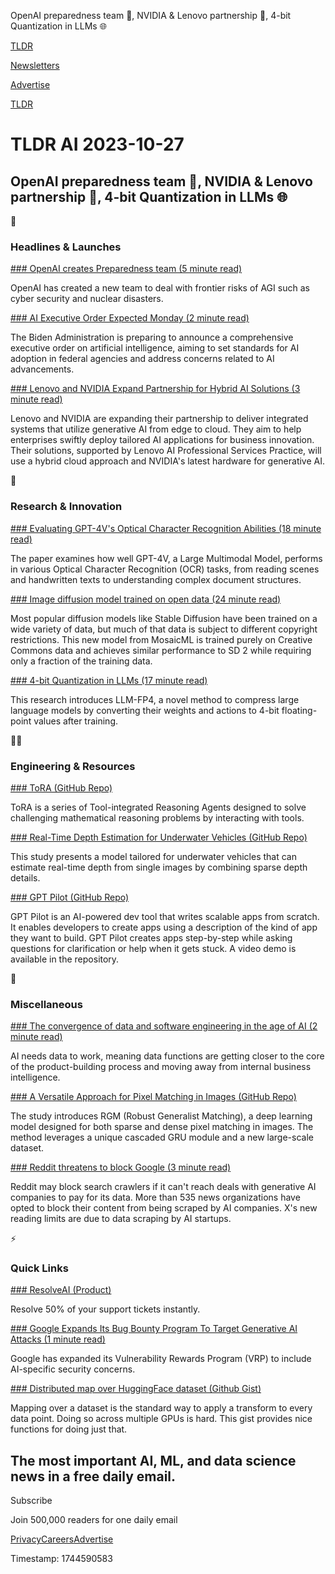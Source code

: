 OpenAI preparedness team 🦺, NVIDIA & Lenovo partnership 🤝, 4-bit Quantization in LLMs 🌐

[TLDR](/)

[Newsletters](/newsletters)

[Advertise](https://advertise.tldr.tech/)

[TLDR](/)

# TLDR AI 2023-10-27

## OpenAI preparedness team 🦺, NVIDIA & Lenovo partnership 🤝, 4-bit Quantization in LLMs 🌐

🚀

### Headlines & Launches

[### OpenAI creates Preparedness team (5 minute read)](https://openai.com/blog/frontier-risk-and-preparedness?utm_source=tldrai)

OpenAI has created a new team to deal with frontier risks of AGI such as cyber security and nuclear disasters.

[### AI Executive Order Expected Monday (2 minute read)](https://www.engadget.com/the-white-house-will-reportedly-reveal-a-sweeping-ai-executive-order-on-october-30-200558649.html?utm_source=tldrai)

The Biden Administration is preparing to announce a comprehensive executive order on artificial intelligence, aiming to set standards for AI adoption in federal agencies and address concerns related to AI advancements.

[### Lenovo and NVIDIA Expand Partnership for Hybrid AI Solutions (3 minute read)](https://nvidianews.nvidia.com/news/lenovo-nvidia-hybrid-ai?utm_source=tldrai)

Lenovo and NVIDIA are expanding their partnership to deliver integrated systems that utilize generative AI from edge to cloud. They aim to help enterprises swiftly deploy tailored AI applications for business innovation. Their solutions, supported by Lenovo AI Professional Services Practice, will use a hybrid cloud approach and NVIDIA's latest hardware for generative AI.

🧠

### Research & Innovation

[### Evaluating GPT-4V's Optical Character Recognition Abilities (18 minute read)](https://arxiv.org/abs/2310.16809v1?utm_source=tldrai)

The paper examines how well GPT-4V, a Large Multimodal Model, performs in various Optical Character Recognition (OCR) tasks, from reading scenes and handwritten texts to understanding complex document structures.

[### Image diffusion model trained on open data (24 minute read)](https://arxiv.org/abs/2310.16825?utm_source=tldrai)

Most popular diffusion models like Stable Diffusion have been trained on a wide variety of data, but much of that data is subject to different copyright restrictions. This new model from MosaicML is trained purely on Creative Commons data and achieves similar performance to SD 2 while requiring only a fraction of the training data.

[### 4-bit Quantization in LLMs (17 minute read)](https://arxiv.org/abs/2310.16836v1?utm_source=tldrai)

This research introduces LLM-FP4, a novel method to compress large language models by converting their weights and actions to 4-bit floating-point values after training.

👨‍💻

### Engineering & Resources

[### ToRA (GitHub Repo)](https://github.com/microsoft/ToRA?utm_source=tldrai)

ToRA is a series of Tool-integrated Reasoning Agents designed to solve challenging mathematical reasoning problems by interacting with tools.

[### Real-Time Depth Estimation for Underwater Vehicles (GitHub Repo)](https://github.com/ebnerluca/uw_depth?utm_source=tldrai)

This study presents a model tailored for underwater vehicles that can estimate real-time depth from single images by combining sparse depth details.

[### GPT Pilot (GitHub Repo)](https://github.com/Pythagora-io/gpt-pilot?utm_source=tldrai)

GPT Pilot is an AI-powered dev tool that writes scalable apps from scratch. It enables developers to create apps using a description of the kind of app they want to build. GPT Pilot creates apps step-by-step while asking questions for clarification or help when it gets stuck. A video demo is available in the repository.

🎁

### Miscellaneous

[### The convergence of data and software engineering in the age of AI (2 minute read)](https://tomtunguz.com/data-engineering/?utm_source=tldrai)

AI needs data to work, meaning data functions are getting closer to the core of the product-building process and moving away from internal business intelligence.

[### A Versatile Approach for Pixel Matching in Images (GitHub Repo)](https://github.com/aim-uofa/rgm?utm_source=tldrai)

The study introduces RGM (Robust Generalist Matching), a deep learning model designed for both sparse and dense pixel matching in images. The method leverages a unique cascaded GRU module and a new large-scale dataset.

[### Reddit threatens to block Google (3 minute read)](https://www.theverge.com/2023/10/20/23925504/reddit-deny-force-log-in-see-posts-ai-companies-deals?utm_source=tldrai)

Reddit may block search crawlers if it can't reach deals with generative AI companies to pay for its data. More than 535 news organizations have opted to block their content from being scraped by AI companies. X's new reading limits are due to data scraping by AI startups.

⚡️

### Quick Links

[### ResolveAI (Product)](https://www.resolveai.io/?utm_source=tldrai)

Resolve 50% of your support tickets instantly.

[### Google Expands Its Bug Bounty Program To Target Generative AI Attacks (1 minute read)](https://www.engadget.com/google-expands-its-bug-bounty-program-to-target-generative-ai-attacks-120049796.html?utm_source=tldrai)

Google has expanded its Vulnerability Rewards Program (VRP) to include AI-specific security concerns.

[### Distributed map over HuggingFace dataset (Github Gist)](https://gist.github.com/jxmorris12/69a730fee174f5309968e984c298f8f2?utm_source=tldrai)

Mapping over a dataset is the standard way to apply a transform to every data point. Doing so across multiple GPUs is hard. This gist provides nice functions for doing just that.

## The most important AI, ML, and data science news in a free daily email.

Subscribe

Join 500,000 readers for one daily email

[Privacy](/privacy)[Careers](https://jobs.ashbyhq.com/tldr.tech)[Advertise](/ai/advertise)

Timestamp: 1744590583